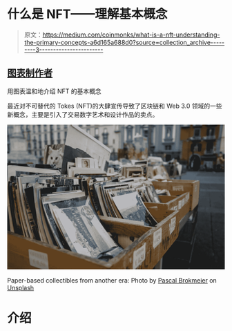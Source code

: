 # 什么是 NFT——理解基本概念

> 原文：<https://medium.com/coinmonks/what-is-a-nft-understanding-the-primary-concepts-a6d165a688d0?source=collection_archive---------3----------------------->

## [图表制作者](https://medium.com/tag/the-diagrammer/archive)

用图表温和地介绍 NFT 的基本概念

最近对不可替代的 Tokes (NFT)的大肆宣传导致了区块链和 Web 3.0 领域的一些新概念，主要是引入了交易数字艺术和设计作品的卖点。

![](img/bfdd2d0dfbbc1b8c40407447ec4a3f4c.png)

Paper-based collectibles from another era: Photo by [Pascal Brokmeier](https://unsplash.com/@pascalwhoop?utm_source=unsplash&utm_medium=referral&utm_content=creditCopyText) on [Unsplash](https://unsplash.com/s/photos/collection?utm_source=unsplash&utm_medium=referral&utm_content=creditCopyText)

# 介绍